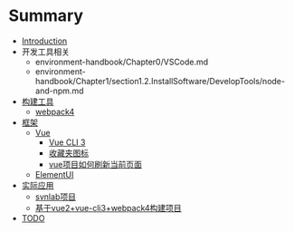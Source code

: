 # Summary

* [Introduction](README.md)
* 开发工具相关
    * environment-handbook/Chapter0/VSCode.md
    * environment-handbook/Chapter1/section1.2.InstallSoftware/DevelopTools/node-and-npm.md
* [构建工具](Bundle/README.md)
    * [webpack4](Bundle/webpack4.md)
* [框架](framework/README.md)
    * [Vue](framework/vue/README.md)
        * [Vue CLI 3](framework/vue/vue-cli3.md)
        * [收藏夹图标](framework/vue/favicon.md)
        * [vue项目如何刷新当前页面](framework/vue/refresh-current-webpage.md)
    * [ElementUI](framework/element-ui/README.md)
* [实际应用](PracticalApplication/README.md)
    * [svnlab项目](PracticalApplication/svnlab/README.md)
    * [基于vue2+vue-cli3+webpack4构建项目](PracticalApplication/create-project-by-webpack4.md)
* [TODO](TODO.md)


